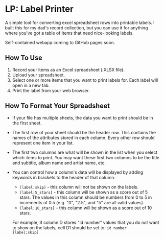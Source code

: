 # LP: Label Printer
A simple tool for converting excel spreadsheet rows into printable labels. I built this for my dad's record collection,
but you can use it for anything where you've got a table of items that need nice-looking labels.

Self-contained webapp coming to GitHub pages soon.

## How To Use

1. Record your items as an Excel spreadsheet (.XLSX file).
2. Upload your spreadsheet.
3. Select one or more items that you want to print labels for. Each label will open in a new tab.
4. Print the label from your web browser.

## How To Format Your Spreadsheet

- If your file has multiple sheets, the data you want to print should be in the first sheet.
- The first row of your sheet should be the header row. This contains the names of the attributes stored
in each column. Every other row should represent one item in your list.
-  The first two columns are what will be shown in the list when you select which items to print.
You may want these first two columns to be the title and subtitle, album name and artist name, etc.
- You can control how a column's data will be displayed by adding keywords in brackets to the header of that column.
    - `[label:skip]` - this column will not be shown on the labels.
    - `[label:5_stars]` - this column will be shown as a score out of 5 stars. The values in this column should be
    numbers from 0 to 5 in increments of 0.5 (e.g. "0", "2.5", and "5" are all valid values).
    - `[label:10_stars]` - this column will be shown as a score out of 10 stars.

    For example, if column D stores "id number" values that you do not want to show on the labels, cell D1 should be set to: <code>id number [label:skip]</code>
